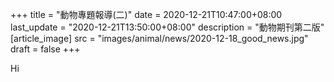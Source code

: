 +++
title = "動物專題報導(二)"
date = 2020-12-21T10:47:00+08:00
last_update = "2020-12-21T13:50:00+08:00"
description = "動物期刊第二版"
[article_image]
    src = "images/animal/news/2020-12-18_good_news.jpg"
draft = false
+++

Hi
